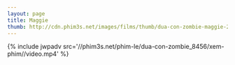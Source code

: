 ```yaml
---
layout: page
title: Maggie
thumb: http://cdn.phim3s.net/images/films/thumb/dua-con-zombie-maggie-2015.jpg
---
```

{% include jwpadv src='//phim3s.net/phim-le/dua-con-zombie_8456/xem-phim//video.mp4' %}